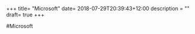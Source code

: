 +++
title= "Microsoft"
date= 2018-07-29T20:39:43+12:00
description = ""
draft= true
+++

#Microsoft
